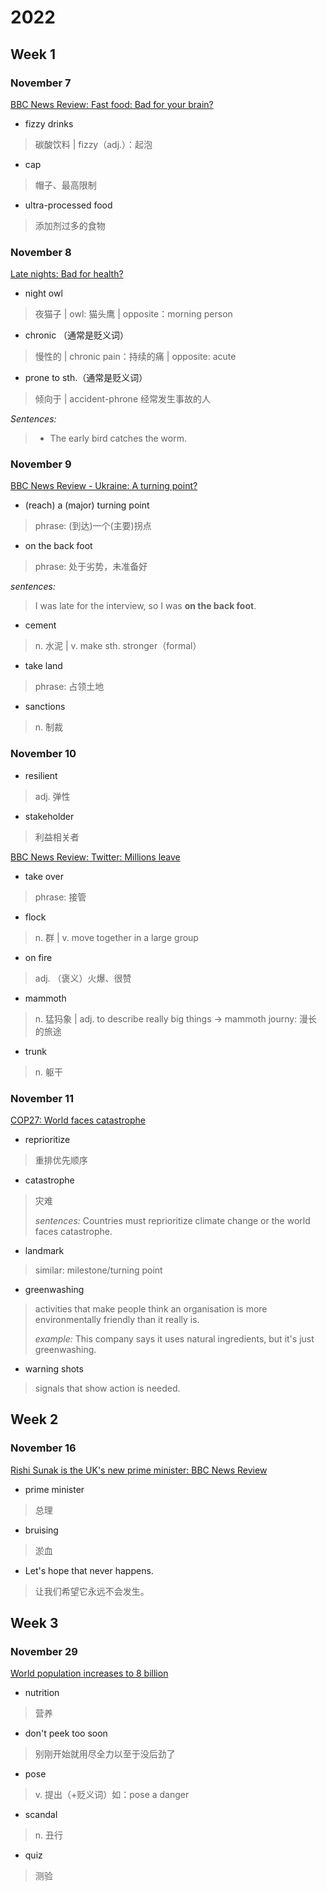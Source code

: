 # 2022

## Week 1

### November 7

[BBC News Review: Fast food: Bad for your brain?](https://www.youtube.com/watch?v=7oCLZGg0E4A&list=PLcetZ6gSk968l1s4WuxwyhiyEUmg5GOZC&index=5&t=304s)

- fizzy drinks

> 碳酸饮料 | fizzy（adj.）：起泡

- cap

> 帽子、最高限制

- ultra-processed food

> 添加剂过多的食物

### November 8

[Late nights: Bad for health?](https://www.youtube.com/watch?v=LXrh2AJa8nU&list=PLcetZ6gSk968l1s4WuxwyhiyEUmg5GOZC&index=8)

- night owl

> 夜猫子 | owl: 猫头鹰 | opposite：morning person

- chronic （通常是贬义词）

> 慢性的 | chronic pain：持续的痛 | opposite: acute

- prone to sth.（通常是贬义词）

> 倾向于 | accident-phrone 经常发生事故的人

*Sentences:*

> - The early bird catches the worm.

### November 9

[BBC News Review - Ukraine: A turning point?](https://www.youtube.com/watch?v=dEbqbZVYzwY&list=PLcetZ6gSk968l1s4WuxwyhiyEUmg5GOZC&index=8)

- (reach) a (major) turning point

> phrase: (到达)一个(主要)拐点

- on the back foot

> phrase: 处于劣势，未准备好

*sentences:*

> I was late for the interview, so I was **on the back foot**.


- cement

> n. 水泥 | v. make sth. stronger（formal）

- take land

> phrase: 占领土地

- sanctions

> n. 制裁

### November 10

- resilient

> adj. 弹性

- stakeholder

> 利益相关者

[BBC News Review: Twitter: Millions leave](https://www.youtube.com/watch?v=zFMT3timtAc&t=315s)

- take over

> phrase: 接管

- flock

> n. 群 | v. move together in a large group

- on fire

> adj. （褒义）火爆、很赞

- mammoth

> n. 猛犸象 | adj. to describe really big things -> mammoth journy: 漫长的旅途

- trunk

> n. 躯干

### November 11

[COP27: World faces catastrophe](https://www.youtube.com/watch?v=UQLUk942GPk&t=19s)

- reprioritize

> 重排优先顺序

- catastrophe

> 灾难
> 
> *sentences:*
> Countries must reprioritize climate change or the world faces catastrophe.

- landmark
  
> similar: milestone/turning point

- greenwashing

> activities that make people think an organisation is more environmentally friendly than it really is.
>
> *example:* This company says it uses natural ingredients, but it's just greenwashing.

- warning shots

> signals that show action is needed.

## Week 2

### November 16

[Rishi Sunak is the UK's new prime minister: BBC News Review](https://www.youtube.com/watch?v=ZJnpOAl4h6Y)

- prime minister

> 总理

- bruising

> 淤血

- Let's hope that never happens.

> 让我们希望它永远不会发生。

## Week 3

### November 29

[World population increases to 8 billion](https://www.youtube.com/watch?v=cAz_TWuYcjs)

- nutrition

> 营养

- don't peek too soon

> 别刚开始就用尽全力以至于没后劲了

- pose

> v. 提出（+贬义词）如：pose a danger

- scandal

> n. 丑行

- quiz

> 测验

